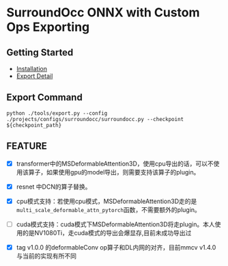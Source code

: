 # SurroundOcc ONNX with Custom Ops Exporting 

## Getting Started 
- [Installation](docs/install.md) 
- [Export Detail](docs/export.md)

## Export Command
```
python ./tools/export.py --config ./projects/configs/surroundocc/surroundocc.py --checkpoint ${checkpoint_path}
```

## FEATURE
- [x] transformer中的MSDeformableAttention3D，使用cpu导出的话，可以不使用该算子，如果使用gpu的model导出，则需要支持该算子的plugin。
- [x] resnet 中DCN的算子替换。
- [x] cpu模式支持：若使用cpu模式，MSDeformableAttention3D走的是`multi_scale_deformable_attn_pytorch`函数，不需要额外的plugin。
- [ ] cuda模式支持：cuda模式下MSDeformableAttention3D将走plugin。本人使用的是NV1080Ti，走cuda模式的导出会爆显存,目前未成功导出过
- [x] tag v1.0.0 的deformableConv op算子和DL内网的对齐，目前mmcv v1.4.0 与当前的实现有所不同


